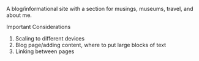 A blog/informational site with a section for musings, museums, travel, and about me. 


Important Considerations
1. Scaling to different devices 
2. Blog page/adding content, where to put large blocks of text  
3. Linking between pages 
